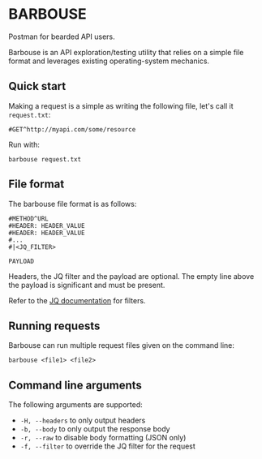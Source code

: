 # BARBOUSE

Postman for bearded API users.

Barbouse is an API exploration/testing utility that relies on a simple
file format and leverages existing operating-system mechanics.

## Quick start

Making a request is a simple as writing the following file, let's call it `request.txt`:

```
#GET^http://myapi.com/some/resource
```

Run with:

```
barbouse request.txt
```

## File format

The barbouse file format is as follows:

```
#METHOD^URL
#HEADER: HEADER_VALUE
#HEADER: HEADER_VALUE
#...
#|<JQ_FILTER>

PAYLOAD
```

Headers, the JQ filter and the payload are optional. The empty line above the
payload is significant and must be present.

Refer to the [JQ documentation](https://stedolan.github.io/jq/manual/) for filters.


## Running requests

Barbouse can run multiple request files given on the command line:

```
barbouse <file1> <file2>
```

## Command line arguments

The following arguments are supported:

- `-H, --headers` to only output headers
- `-b, --body` to only output the response body
- `-r, --raw` to disable body formatting (JSON only)
- `-f, --filter` to override the JQ filter for the request

